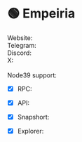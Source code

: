 # 🟢 Empeiria

Website:\
Telegram:\
Discord: \
X:\
\
Node39 support:

* [x] RPC:&#x20;
* [x] API:&#x20;
* [x] Snapshort:
* [x] Explorer:

